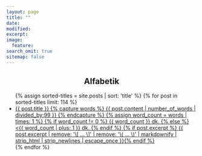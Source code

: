 ```yaml
---
layout: page
title: ""
date: 
modified:
excerpt:
image:
  feature:
search_omit: true
sitemap: false
---
```


<div style="text-align: center;"><h2> Alfabetik </h2></div>
<ul class="post-list">
{% assign sorted-titles = site.posts | sort: 'title' %}
{% for post in sorted-titles limit: 114 %}
  <li><article><a href="{{ site.url }}{{ post.url }}">{{ post.title }} <!-- Read time -->
{% capture words %}
	{{ post.content | number_of_words | divided_by:99 }}
{% endcapture %}
{% assign word_count = words | times: 1 %}
{% if word_count != 0 %}
	<span>{{ word_count }} dk.</span>
{% else %}
	<span> <{{ word_count | plus: 1 }} dk.</span>
{% endif %}<!-- Read time -->
{% if post.excerpt %} <span class="excerpt">{{ post.excerpt | remove: '\[ ... \]' | remove: '\( ... \)' | markdownify | strip_html | strip_newlines | escape_once }}</span>{% endif %}</a></article></li>
{% endfor %}
</ul>
